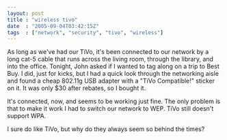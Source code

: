 ```yaml
---
layout: post
title : "wireless tivo"
date  : "2005-09-04T03:42:15Z"
tags  : ["network", "security", "tivo", "wireless"]
---
```

As long as we've had our TiVo, it's been connected to our network by a long cat-5 cable that runs across the living room, through the library, and into the office.  Tonight, John asked if I wanted to tag along on a trip to Best Buy.  I did, just for kicks, but I had a quick look through the networking aisle and found a cheap 802.11g USB adapter with a "TiVo Compatible!" sticker on it.  It was only $30 after rebates, so I bought it.

It's connected, now, and seems to be working just fine.  The only problem is that to make it work I had to switch our network to WEP.  TiVo still doesn't support WPA.

I sure do like TiVo, but why do they always seem so behind the times?
